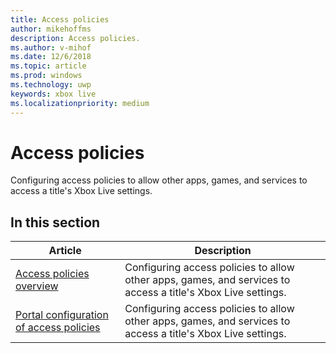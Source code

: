 ```yaml
---
title: Access policies
author: mikehoffms
description: Access policies.
ms.author: v-mihof
ms.date: 12/6/2018
ms.topic: article
ms.prod: windows
ms.technology: uwp
keywords: xbox live
ms.localizationpriority: medium
---
```


# Access policies

Configuring access policies to allow other apps, games, and services to access a title's Xbox Live settings.


## In this section

| Article | Description |
|---------|-------------|
| [Access policies overview](access-policies-overview.md) | Configuring access policies to allow other apps, games, and services to access a title's Xbox Live settings. |
| [Portal configuration of access policies](../../../configure-xbl/dev-center/access-policies-udc.md) | Configuring access policies to allow other apps, games, and services to access a title's Xbox Live settings. |
